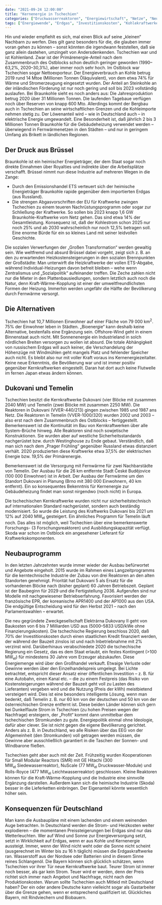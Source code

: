 ```yaml
---
date: "2021-09-24 12:00:00"
title: "Kernenergie in Tschechien"
categories: ["Druckwasserreaktoren", "Energiewirtschaft", "Netze", "Neubau-und-abgaenge", "Reaktortypen", "Smr"]
tags: ["Energiewende", "Erdgas", "Investitionskosten", "Kohlekraftwerke"]
---
```


		
Hin und wieder empfiehlt es sich, mal einen Blick auf seine „kleinen“ Nachbarn zu werfen. Dies gilt ganz besonders für die, die glauben immer voran gehen zu können – sonst könnten die irgendwann feststellen, daß sie ganz allein dastehen, umzingelt von Andersdenkenden. Tschechien war und ist Kohlenland. Zwar ist der Primärenergie-Anteil nach dem Zusammenbruch des Ostblocks schon deutlich geringer geworden (1990–63,2%, 2020–30,3%), aber immer noch sehr hoch. Im Ostblock war Tschechien sogar Nettoexporteur. Der Energieverbrauch an Kohle betrug 2019 rund 14 Mtoe (Millionen Tonnen Öläquivalent), von dem etwa 74% für Wärme und Stromerzeugung eingesetzt wurden. Der Anteil an Steinkohle an der inländischen Förderung ist nur noch gering und soll bis 2023 vollständig auslaufen. Bei Braunkohle sieht es noch anders aus: Die Jahresproduktion betrug 2020 über 31 Millionen Tonnen. Die laufenden Tagebaue verfügen noch über Reserven von knapp 600 Mto. Allerdings kommt der Bergbau auch in Tschechien an seine wirtschaftlichen Grenzen und die Kohleimporte nehmen stetig zu. Der Löwenanteil wird – wie in Deutschland auch – in elektrische Energie umgewandelt. Eine Besonderheit ist, daß jährlich 2 bis 3 Millionen Tonnen Braunkohle für die Gebäudeheizung verwendet werden – überwiegend in Fernwärmenetzen in den Städten – und nur in geringem Umfang als Brikett in ländlichen Regionen.


## Der Druck aus Brüssel

Braunkohle ist ein heimischer Energieträger, der dem Staat sogar noch direkte Einnahmen über Royalties und indirekte über die Arbeitsplätze verschafft. Brüssel nimmt nun diese Industrie auf mehreren Wegen in die Zange:


* Durch den Emissionshandel ETS verteuert sich der heimische Energieträger Braunkohle rapide gegenüber dem importierten Erdgas (aus Russland).
* Die strengen Abgasvorschriften der EU für Kraftwerke zwingen Tschechien zu einem teueren Nachrüstungsprogramm oder sogar zur Schließung der Kraftwerke. So sollen bis 2023 knapp 1,6 GW Braunkohle-Kraftwerke vom Netz gehen. Das sind etwa 14% der Gesamtleistung. Konsequenz ist, daß der Kohlestrom schon 2025 nur noch 25% und ab 2030 wahrscheinlich nur noch 12,5% betragen soll. Eine enorme Bürde für ein so kleines Land mit seiner leidvollen Geschichte.


Die sozialen Verwerfungen der „Großen Transformation“ werden gewaltig sein. Wie weltfremd und absurd Brüssel dabei vorgeht, zeigt sich z. B. an den zu erwartenden Heizkostensteigerungen in den sozialen Brennpunkten der Großstädte: Man unterwirft die Heizkraftwerke der vollen ETS-Abgabe, während Individual-Heizungen davon befreit bleiben – wehe wenn Zentralismus und „Sozialpolitik“ aufeinander treffen. Die Zeche zahlen nicht nur die Mieter in den Plattenbausiedlungen, sondern letztlich auch noch die Natur, denn Kraft-Wärme-Kopplung ist einer der umweltfreundlichsten Formen der Heizung. Immerhin werden ungefähr die Hälfte der Bevölkerung durch Fernwärme versorgt.


## Die Alternativen

Tschechien hat 10,7 Millionen Einwohner auf einer Fläche von 79 000 km<sup>2</sup>. 75% der Einwohner leben in Städten. „Bioenergie“ kann deshalb keine Alternative, bestenfalls eine Ergänzung sein. Offshore-Wind geht in einem Binnenstaat auch nicht. Mit Sonnenenergie ein Industrieland in solch nördlichen Breiten versorgen zu wollen ist absurd. Die totale Abhängigkeit von russischem Erdgas will auch keiner, die Verschandelung der Höhenzüge mit Windmühlen geht mangels Platz und fehlender Speicher auch nicht. Es bleibt also nur mit voller Kraft voraus ins Kernenergiezeitalter. Keine neue Erkenntnis, die Bevölkerung war und ist immer positiv gegenüber Kernkraftwerken eingestellt. Daran hat dort auch keine Flutwelle im fernen Japan etwas ändern können.


## Dukovani und Temelin

Tschechien besitzt die Kernkraftwerke Dukovani (vier Blöcke mit zusammen 2040 MW) und Temelin (zwei Blöcke mit zusammen 2250 MW). Die Reaktoren in Dukovani (VVER-440/213) gingen zwischen 1985 und 1987 ans Netz. Die Reaktoren in Temelin (VVER-1000/320) wurden 2002 und 2003 – also erst nach dem Zusammenbruch des Ostblocks – fertiggestellt. Bemerkenswert ist die Kontinuität im Bau von Kernkraftwerken über alle System-Brüche hinweg. Alle Reaktoren sind noch sowjetische Konstruktionen. Sie wurden aber auf westliche Sicherheitsstandards nachgerüstet bzw. durch Westinghouse zu Ende gebaut. Verständlich, daß man sich nach dem „Prager Frühling“ gegenüber Russland etwas distanziert verhält. 2020 produzierten diese Kraftwerke etwa 37,5% der elektrischen Energie bzw. 19,5% der Primärenergie.

Bemerkenswert ist die Versorgung mit Fernwärme für zwei Nachbarstädte von Temelin. Der Ausbau für die 26 km entfernte Stadt České Budějovice (100 000 Einwohner) ist in Arbeit. Der Ausbau der Fernwärme um den Standort Dukovani in Planung (Brno mit 380 000 Einwohnern, 40 km entfernt). Ein so konsequentes Bekenntnis für Kernenergie zur Gebäudeheizung findet man sonst nirgendwo (noch nicht) in Europa.

Die tschechischen Kernkraftwerke wurden nicht nur sicherheitstechnisch auf internationalen Standard nachgerüstet, sondern auch beständig modernisiert. So wurde die Leistung des Kraftwerks Dukovani bis 2021 um 12% auf 2040 MW<sub>el</sub>&nbsp;gesteigert. Ein ähnliches Programm für Temelin läuft noch. Das alles ist möglich, weil Tschechien über eine bemerkenswerte Forschungs- (3 Forschungsreaktoren) und Ausbildungskapazität verfügt. Skoda war schon im Ostblock ein angesehener Lieferant für Kraftwerkskomponenten.


## Neubauprogramm

In den letzten Jahrzehnten wurde immer wieder der Ausbau befürwortet und Angebote eingeholt. 2015 wurde im Rahmen eines Langzeitprogramms für die kerntechnische Industrie der Zubau von drei Reaktoren an den alten Standorten genehmigt. Priorität hat Dukovani 5 als Ersatz für die vorhandenen Blöcke nach (bisher geplant) 60 Jahren Betriebszeit. Geplant ist der Baubeginn für 2029 und die Fertigstellung 2036. Aufgerufen sind nur Modelle mit nachgewiesener Betriebserfahrung. Favorisiert werden der französische EPR, der koreanische APR1400 und der AP1000 aus den USA. Die endgültige Entscheidung wird für den Herbst 2021 – nach den Parlamentswahlen – erwartet.

Die neu gegründete Zweckgesellschaft Elektrárna Dukovany II geht von Baukosten von 6 bis 7 Milliarden USD aus (5000–5833 USD/kWe ohne Finanzierungskosten). Die tschechische Regierung beschloss 2020, daß 70% der Investitionskosten durch einen staatlichen Kredit finanziert werden, der während der Bauzeit zinslos ist und nach Inbetriebnahme mit 2% verzinst wird. Darüberhinaus verabschiedete 2020 die tschechische Regierung ein Gesetz, das es dem Staat erlaubt, ein festes Kontingent (&gt;100 MW<sub>el</sub>) für mindestens 30 Jahre vom Erzeuger abzukaufen. Diese Energiemenge wird über den Großhandel verkauft. Etwaige Verluste oder Gewinne werden über den Einzelhandelspreis umgelegt. Bei Lichte betrachtet, entspricht dieser Ansatz einer öffentlichen Investition – z. B. für eine Autobahn, einen Kanal etc. – die zu einem Festpreis (das Risiko von Kostensteigerungen während der Bauzeit geht voll zu Lasten des Lieferanten) vergeben wird und die Nutzung (Preis der kWh) meistbietend versteigert wird. Dies ist eine besonders intelligente Lösung, wenn man bedenkt, daß Temelin z. B. nur 60 km von der deutschen und 50 km von der österreichischen Grenze entfernt ist. Diese beiden Länder können sich gern bei Dunkelflaute Strom in Tschechien (zu hohen Preisen wegen der Nachfrage) ersteigern, der „Profit“ kommt dann unmittelbar dem tschechischen Stromkunden zu gute. Energiepolitik einmal ohne Ideologie, dafür aber clever. Sie ist nicht gegen die eigene Bevölkerung gerichtet. Anders als z. B. in Deutschland, wo alle Risiken über das EEG von der Allgemeinheit (den Stromkunden) voll getragen werden müssen, die Gewinne aber ausschließlich garantiert in die Taschen der Sonnen- und Windbarone fließen.

Tschechien geht aber auch mit der Zeit. Frühzeitig wurden Kooperationen für Small Modular Reactors (SMR) mit GE Hitachi (300 MW<sub>el</sub>&nbsp;Siedewasserreaktor), NuScale (77 MW<sub>el</sub>&nbsp;Druckwasser-Module) und Rolls-Royce (477 MW<sub>el</sub>&nbsp;Leichtwasserreaktor) geschlossen. Kleine Reaktoren können für die Kraft-Wärme-Kopplung und die Industrie eine sinnvolle Ergänzung darstellen. Außerdem kann sich die heimische Industrie (Skoda) besser in die Lieferketten einbringen. Der Eigenanteil könnte wesentlich höher sein.


## Konsequenzen für Deutschland

Man kann die Ausbaupläne mit einem lachenden und einem weinenden Auge betrachten. In Deutschland werden die Strom- und Heizkosten weiter explodieren – die momentanen Preissteigerungen bei Erdgas sind nur das Wetterleuchten. Wer auf Wind und Sonne zur Energieversorgung setzt, setzt in Wirklichkeit auf Erdgas, wenn er aus Kohle und Kernenergie aussteigt. Immer, wenn der Wind nicht weht oder die Sonne nicht scheint (ausgerechnet im Winter bis zu 16 h täglich) müssen die Erdgaskraftwerke ran. Wasserstoff aus der Nordsee oder Batterien sind in diesem Sinne reines Schlangenöl. Die Bayern können sich glücklich schätzen, wenn Tschechien vor ihrer Tür neue Kernkraftwerke baut. Teurer Strom ist immer noch besser, als gar kein Strom. Teuer wird er werden, denn der Preis richtet sich immer nach Angebot und Nachfrage, nicht nach den Produktionskosten. Warum sollte Tschechien auch Mitleid mit Deutschland haben? Der ein oder andere Deutsche kann vielleicht sogar als Gastarbeiter über die Grenze gehen, wenn er entsprechend qualifiziert ist. Glückliches Bayern, mit Rindviechern und Biobauern.

